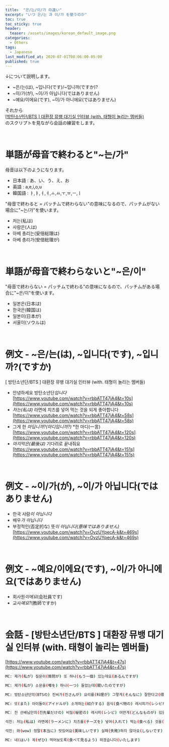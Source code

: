 ```yaml
---
title:  "은/는/이/가 の違い"
excerpt: "いつ 은/는 과 이/가 を使うのか"
toc: true
toc_sticky: true
header:
  teaser: /assets/images/korean_default_image.png
categories:
  - Others
tags:
  - Japanese
last_modified_at: 2020-07-01T08:06:00-05:00
published: true
---
```


<!--학습순서
말하기, 듣기의 기본은 문법과 단어입니다.
문법 - 문장의 의미를 이해하기 위해
단어 - 하나 하나 뜻을 알기 위해

0. 전 시간의 단어에 대해 물어보기
1. 문법 설명 *끝나고 질문받기
2. 문법이 쓰인 문장 설명
- 유튜브 상황 설명을 하면서 문장을 본다
- 따라하도록 한다
- 끝나고 질문받기
3. 스크립트 설명
- 한번 쭉 본다 - 잘 들리는지 물어본다.
- 스크립트를 같이 해석한다
- 쉐도잉 연습을 시킨다
4. 필요하다면 교과서 진도
-->

↓について説明します。  
- ~은/는(は), ~입니다(です)/~입니까(ですか)?  
- ~이/가(が), ~이/가 아닙니다(ではありません)    
- ~예요/이에요(です), ~이/가 아니에요(ではありません)  

それから  
[ [방탄소년단/BTS ] 대환장 뮤뱅 대기실 인터뷰 (with. 태형이 놀리는 멤버들)](https://www.youtube.com/watch?v=rbbATT47jA4)  
のスクリプトを見ながら会話の練習をします。

<br>


# 単語が母音で終わると"~는/가"
母音は以下のようになります。  
- 日本語 : あ、い、う、え、お  
- 英語  : a,e,i,o,u  
- 韓国語 : ㅏ,ㅑ,ㅓ,ㅕ,ㅗ,ㅛ,ㅜ,ㅠ,ㅡ,ㅣ  
  
"母音で終わると = パッチムで終わらない"の意味になるので、パッチムがない場合に"~는/가"を使います。  
- 저는(私は)
- 사람은(人は)
- 아베 총리는(安倍総理は)
- 아베 총리가(安倍総理が)

<br>

# 単語が母音で終わらないと"~은/이"
"母音で終わらない = パッチムで終わる"の意味になるので、パッチムがある場合に"~은/이"を使います。  
- 일본은(日本は)
- 한국은(韓国は)
- 일본이(日本が)
- 서울이(ソウルは)

<br>
  
# 例文 - ~은/는(は), ~입니다(です), ~입니까?(ですか)
[ 방탄소년단/BTS ] 대환장 뮤뱅 대기실 인터뷰 (with. 태형이 놀리는 멤버들)  
- 안녕하세요 방탄소년단*입니다*   
[https://www.youtube.com/watch?v=rbbATT47jA4&t=10s](https://www.youtube.com/watch?v=rbbATT47jA4&t=10s)
- *저는(私は)* 라면에 치즈를 넣어 먹는 것을 되게 좋아합니다  
[https://www.youtube.com/watch?v=rbbATT47jA4&t=58s](https://www.youtube.com/watch?v=rbbATT47jA4&t=58s)
- 그게 한 *마딥니까?(마디입니까?)*  *한 마디(一言)  
[https://www.youtube.com/watch?v=rbbATT47jA4&t=120s](https://www.youtube.com/watch?v=rbbATT47jA4&t=120s)
- *마지막은(最後は)* 기다려로 끝내줘요  
[https://www.youtube.com/watch?v=rbbATT47jA4&t=151s](https://www.youtube.com/watch?v=rbbATT47jA4&t=151s)

<br>

# 例文 - ~이/가(が), ~이/가 아닙니다(ではありません)    
 - 한국 사람*이 아닙니다*  
 - 배우*가 아닙니다*  
 - 부정적인(否定的な) 뜻*이 아닙니다(意味ではありません)*  
[https://www.youtube.com/watch?v=OvzUYpecA-k&t=469s](https://www.youtube.com/watch?v=OvzUYpecA-k&t=469s)
 
 <br>

# 例文 - ~예요/이에요(です), ~이/가 아니에요(ではありません)  
- 회사원*이에요*(会社員です)
- 교사*예요?*(教師ですか)

<br>

# 会話 - [방탄소년단/BTS ] 대환장 뮤뱅 대기실 인터뷰 (with. 태형이 놀리는 멤버들)   
[https://www.youtube.com/watch?v=rbbATT47jA4&t=47s](https://www.youtube.com/watch?v=rbbATT47jA4&t=47s)

```bash
MC: 제가(私が) 질문이(質問が) 또 하나(もう一個) 있는데요(あるんですが)

MC: 제가(私が) 소문을(噂を) 하나(一つ) 들었는데(聞いたのですが)

MC: 방탄소년단의(BTSの) 진씨가(진さんが) 요리를(料理が) 그렇게(そんなに) 잘한다고(得意だと) 들었어요(言われました)

MC: 또(また) 아이돌이(アイドルが) 소개하는(紹介する) 음식(食べ物の) 레시피가(レシピが) 인기잖아요~(人気じゃないですか)

MC: 진 선배님만의(진先輩だけの) 비밀(秘密の) 레시피(レシピ) 어떤게(どんなものが) 있을까요?(あるんですかね)

석진: 저는(私は) 라면에(ラーメンに) 치즈를(チーズを) 넣어(入れて) 먹는(食べる) 것을(のを) 되게(すごく) 좋아합니다(好きです)

석진: 와(wow) 정말(本当に) 맛있어요(美味しいです) 실패(失敗)하지 않아요(しないです)

MC: 네(はい) 꼭(ぜひ) 먹어보도록(食べて見るよう) 하겠습니다(いたします)

```